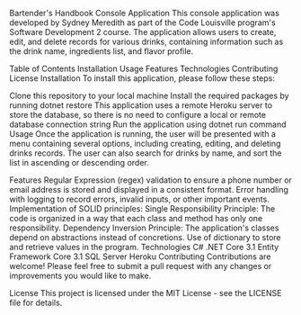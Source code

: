 ﻿Bartender's Handbook Console Application
This console application was developed by Sydney Meredith as part of the Code Louisville program's Software Development 2 course. The application allows users to create, edit, and delete records for various drinks, containing information such as the drink name, ingredients list, and flavor profile.

Table of Contents
Installation
Usage
Features
Technologies
Contributing
License
Installation
To install this application, please follow these steps:

Clone this repository to your local machine
Install the required packages by running dotnet restore
This application uses a remote Heroku server to store the database, so there is no need to configure a local or remote database connection string
Run the application using dotnet run command
Usage
Once the application is running, the user will be presented with a menu containing several options, including creating, editing, and deleting drinks records. The user can also search for drinks by name, and sort the list in ascending or descending order.

Features
Regular Expression (regex) validation to ensure a phone number or email address is stored and displayed in a consistent format.
Error handling with logging to record errors, invalid inputs, or other important events.
Implementation of SOLID principles:
Single Responsibility Principle: The code is organized in a way that each class and method has only one responsibility.
Dependency Inversion Principle: The application's classes depend on abstractions instead of concretions.
Use of dictionary to store and retrieve values in the program.
Technologies
C#
.NET Core 3.1
Entity Framework Core 3.1
SQL Server
Heroku
Contributing
Contributions are welcome! Please feel free to submit a pull request with any changes or improvements you would like to make.

License
This project is licensed under the MIT License - see the LICENSE file for details.

